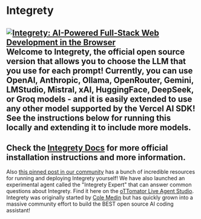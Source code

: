 # Integrety
[![Integrety: AI-Powered Full-Stack Web Development in the Browser](./public/social_preview_index.jpg)](https://integrety)
Welcome to Integrety, the official open source version that allows you to choose the LLM that you use for each prompt! Currently, you can use OpenAI, Anthropic, Ollama, OpenRouter, Gemini, LMStudio, Mistral, xAI, HuggingFace, DeepSeek, or Groq models - and it is easily extended to use any other model supported by the Vercel AI SDK! See the instructions below for running this locally and extending it to include more models.
-----
Check the [Integrety Docs](https://stackblitz-labs.github.io/integrety/) for more official installation instructions and more information.
-----
Also [this pinned post in our community](https://thinktank.ottomator.ai/t/videos-tutorial-helpful-content/3243) has a bunch of incredible resources for running and deploying Integrety yourself! We have also launched an experimental agent called the "Integrety Expert" that can answer common questions about Integrety. Find it here on the [oTTomator Live Agent Studio](https://studio.ottomator.ai/).
Integrety was originally started by [Cole Medin](https://www.youtube.com/@ColeMedin) but has quickly grown into a massive community effort to build the BEST open source AI coding assistant!
